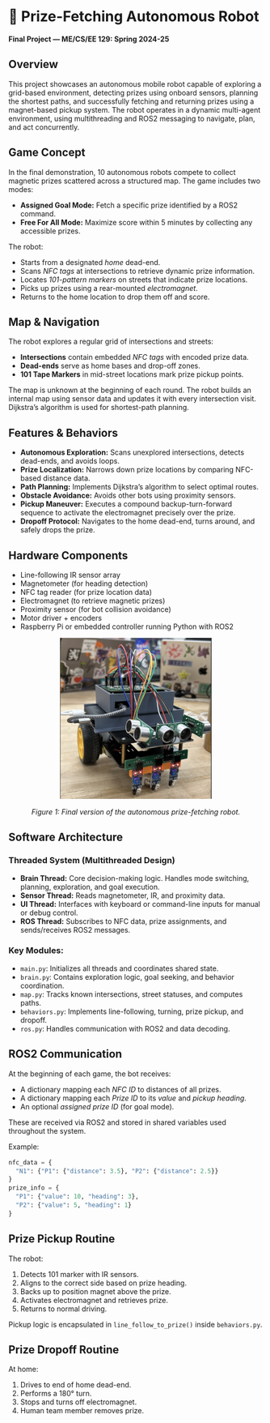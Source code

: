 # 🧭 Prize-Fetching Autonomous Robot  
**Final Project — ME/CS/EE 129: Spring 2024-25**

## Overview
This project showcases an autonomous mobile robot capable of exploring a grid-based environment, detecting prizes using onboard sensors, planning the shortest paths, and successfully fetching and returning prizes using a magnet-based pickup system. The robot operates in a dynamic multi-agent environment, using multithreading and ROS2 messaging to navigate, plan, and act concurrently.

## Game Concept
In the final demonstration, 10 autonomous robots compete to collect magnetic prizes scattered across a structured map. The game includes two modes:
- **Assigned Goal Mode:** Fetch a specific prize identified by a ROS2 command.
- **Free For All Mode:** Maximize score within 5 minutes by collecting any accessible prizes.

The robot:
- Starts from a designated *home* dead-end.
- Scans *NFC tags* at intersections to retrieve dynamic prize information.
- Locates *101-pattern markers* on streets that indicate prize locations.
- Picks up prizes using a rear-mounted *electromagnet*.
- Returns to the home location to drop them off and score.

## Map & Navigation
The robot explores a regular grid of intersections and streets:
- **Intersections** contain embedded *NFC tags* with encoded prize data.
- **Dead-ends** serve as home bases and drop-off zones.
- **101 Tape Markers** in mid-street locations mark prize pickup points.

The map is unknown at the beginning of each round. The robot builds an internal map using sensor data and updates it with every intersection visit. Dijkstra’s algorithm is used for shortest-path planning.

## Features & Behaviors
- **Autonomous Exploration:** Scans unexplored intersections, detects dead-ends, and avoids loops.
- **Prize Localization:** Narrows down prize locations by comparing NFC-based distance data.
- **Path Planning:** Implements Dijkstra’s algorithm to select optimal routes.
- **Obstacle Avoidance:** Avoids other bots using proximity sensors.
- **Pickup Maneuver:** Executes a compound backup-turn-forward sequence to activate the electromagnet precisely over the prize.
- **Dropoff Protocol:** Navigates to the home dead-end, turns around, and safely drops the prize.

## Hardware Components
- Line-following IR sensor array
- Magnetometer (for heading detection)
- NFC tag reader (for prize location data)
- Electromagnet (to retrieve magnetic prizes)
- Proximity sensor (for bot collision avoidance)
- Motor driver + encoders
- Raspberry Pi or embedded controller running Python with ROS2

<p align="center">
  <img src="robot.jpg" alt="Prize-Fetching Robot" width="300"/>
</p>
<p align="center"><em>Figure 1: Final version of the autonomous prize-fetching robot.</em></p>

## Software Architecture
### Threaded System (Multithreaded Design)
- **Brain Thread:** Core decision-making logic. Handles mode switching, planning, exploration, and goal execution.
- **Sensor Thread:** Reads magnetometer, IR, and proximity data.
- **UI Thread:** Interfaces with keyboard or command-line inputs for manual or debug control.
- **ROS Thread:** Subscribes to NFC data, prize assignments, and sends/receives ROS2 messages.

### Key Modules:
- `main.py`: Initializes all threads and coordinates shared state.
- `brain.py`: Contains exploration logic, goal seeking, and behavior coordination.
- `map.py`: Tracks known intersections, street statuses, and computes paths.
- `behaviors.py`: Implements line-following, turning, prize pickup, and dropoff.
- `ros.py`: Handles communication with ROS2 and data decoding.

## ROS2 Communication
At the beginning of each game, the bot receives:
- A dictionary mapping each *NFC ID* to distances of all prizes.
- A dictionary mapping each *Prize ID* to its *value* and *pickup heading*.
- An optional *assigned prize ID* (for goal mode).

These are received via ROS2 and stored in shared variables used throughout the system.

Example:
```python
nfc_data = {
  "N1": {"P1": {"distance": 3.5}, "P2": {"distance": 2.5}}
}
prize_info = {
  "P1": {"value": 10, "heading": 3},
  "P2": {"value": 5, "heading": 1}
}
```

## Prize Pickup Routine
The robot:
1. Detects 101 marker with IR sensors.
2. Aligns to the correct side based on prize heading.
3. Backs up to position magnet above the prize.
4. Activates electromagnet and retrieves prize.
5. Returns to normal driving.

Pickup logic is encapsulated in `line_follow_to_prize()` inside `behaviors.py`.

## Prize Dropoff Routine
At home:
1. Drives to end of home dead-end.
2. Performs a 180° turn.
3. Stops and turns off electromagnet.
4. Human team member removes prize.



